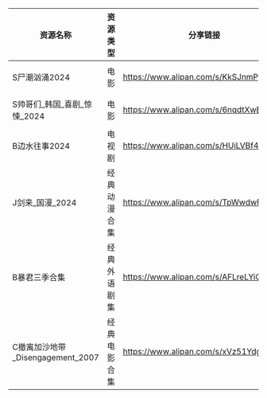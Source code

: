 | 资源名称                       | 资源类型   | 分享链接                                 | 发布时间                |
| -------------------------- | ------ | ------------------------------------ | ------------------- |
| S尸潮汹涌2024                  | 电影     | https://www.alipan.com/s/KkSJnmPy44J | 2024-08-16 16:04:15 |
| S帅哥们_韩国_喜剧_惊悚_2024         | 电影     | https://www.alipan.com/s/6nqdtXwBuTk | 2024-08-16 16:04:13 |
| B边水往事2024                  | 电视剧    | https://www.alipan.com/s/HUiLVBf4ff5 | 2024-08-16 16:06:14 |
| J剑来_国漫_2024                | 经典动漫合集 | https://www.alipan.com/s/TpWwdwF8WTw | 2024-08-16 14:04:07 |
| B暴君三季合集                    | 经典外语剧集 | https://www.alipan.com/s/AFLreLYiQkY | 2024-08-16 14:06:08 |
| C撤离加沙地带_Disengagement_2007 | 经典电影合集 | https://www.alipan.com/s/xVz51Ydgs9L | 2024-08-16 16:02:07 |
